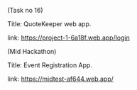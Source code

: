 (Task no 16)

Title: QuoteKeeper web app.  

link: https://project-1-6a18f.web.app/login

(Mid Hackathon)

Title: Event Registration App.

link: https://midtest-af644.web.app/
